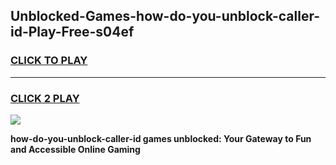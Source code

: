 
## Unblocked-Games-how-do-you-unblock-caller-id-Play-Free-s04ef
<h3>
<a href="https://premium76.site?title=how-do-you-unblock-caller-id&ref=21A">CLICK TO PLAY</a></h3>
<hr>

<h3>
<a href="https://premium76.site?title=how-do-you-unblock-caller-id&ref=21A">CLICK 2 PLAY</a>
  
</h3>

<a href="https://premium76.site?title=how-do-you-unblock-caller-id&ref=21A"><img src="https://clearcache.store/games.png"></a>


**how-do-you-unblock-caller-id games unblocked: Your Gateway to Fun and Accessible Online Gaming**
